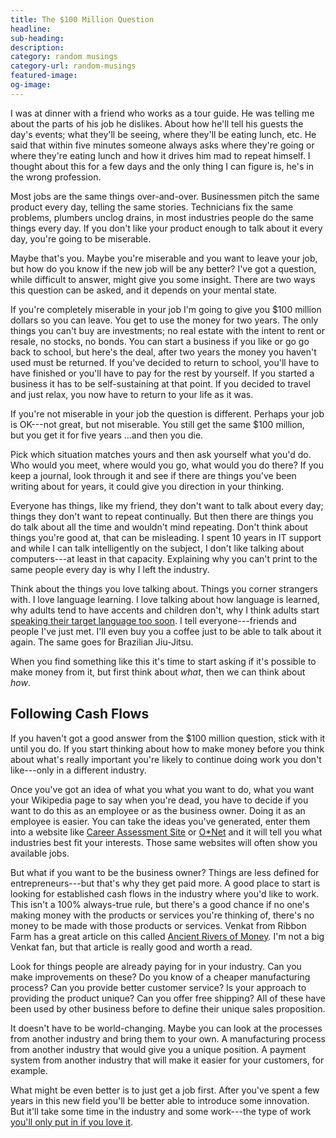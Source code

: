 ```yaml
---
title: The $100 Million Question
headline:
sub-heading:
description:
category: random musings
category-url: random-musings
featured-image:
og-image:
---
```

I was at dinner with a friend who works as a tour guide. He was telling me about the parts of his job he dislikes. About how he'll tell his guests the day's events; what they'll be seeing, where they'll be eating lunch, etc. He said that within five minutes someone always asks where they're going or where they're eating lunch and how it drives him mad to repeat himself. I thought about this for a few days and the only thing I can figure is, he's in the wrong profession.

Most jobs are the same things over-and-over. Businessmen pitch the same product every day, telling the same stories. Technicians fix the same problems, plumbers unclog drains, in most industries people do the same things every day. If you don't like your product enough to talk about it every day, you're going to be miserable.

Maybe that's you. Maybe you're miserable and you want to leave your job, but how do you know if the new job will be any better? I've got a question, while difficult to answer, might give you some insight. There are two ways this question can be asked, and it depends on your mental state.

If you're completely miserable in your job I'm going to give you $100 million dollars so you can leave. You get to use the money for two years. The only things you can't buy are investments; no real estate with the intent to rent or resale, no stocks, no bonds. You can start a business if you like or go go back to school, but here's the deal, after two years the money you haven't used must be returned. If you've decided to return to school, you'll have to have finished or you'll have to pay for the rest by yourself. If you started a business it has to be self-sustaining at that point. If you decided to travel and just relax, you now have to return to your life as it was.

If you're not miserable in your job the question is different. Perhaps your job is OK---not great, but not miserable. You still get the same $100 million, but you get it for five years ...and then you die.

Pick which situation matches yours and then ask yourself what you'd do. Who would you meet, where would you go, what would you do there? If you keep a journal, look through it and see if there are things you've been writing about for years, it could give you direction in your thinking.

Everyone has things, like my friend, they don't want to talk about every day; things they don't want to repeat continually. But then there are things you do talk about all the time and wouldn't mind repeating. Don't think about things you're good at, that can be misleading. I spent 10 years in IT support and while I can talk intelligently on the subject, I don't like talking about computers---at least in that capacity. Explaining why you can't print to the same people every day is why I left the industry.

Think about the things you love talking about. Things you corner strangers with. I love language learning. I love talking about how language is learned, why adults tend to have accents and children don't, why I think adults start [speaking their target language too soon](http://bradonomics.com/language-learning/). I tell everyone---friends and people I've just met. I'll even buy you a coffee just to be able to talk about it again. The same goes for Brazilian Jiu-Jitsu.

When you find something like this it's time to start asking if it's possible to make money from it, but first think about *what*, then we can think about *how*.

## Following Cash Flows

If you haven't got a good answer from the $100 million question, stick with it until you do. If you start thinking about how to make money before you think about what's really important you're likely to continue doing work you don't like---only in a different industry.

Once you've got an idea of what you what you want to do, what you want your Wikipedia page to say when you're dead, you have to decide if you want to do this as an employee or as the business owner. Doing it as an employee is easier. You can take the ideas you've generated, enter them into a website like [Career Assessment Site](http://careerassessmentsite.com/) or [O*Net](http://www.onetonline.org/) and it will tell you what industries best fit your interests. Those same websites will often show you available jobs.

But what if you want to be the business owner? Things are less defined for entrepreneurs---but that's why they get paid more. A good place to start is looking for established cash flows in the industry where you'd like to work. This isn't a 100% always-true rule, but there's a good chance if no one's making money with the products or services you're thinking of, there's no money to be made with those products or services. Venkat from Ribbon Farm has a great article on this called [Ancient Rivers of Money](http://www.ribbonfarm.com/2010/11/05/ancient-rivers-of-money/). I'm not a big Venkat fan, but that article is really good and worth a read.

Look for things people are already paying for in your industry. Can you make improvements on these? Do you know of a cheaper manufacturing process? Can you provide better customer service? Is your approach to providing the product unique? Can you offer free shipping? All of these have been used by other business before to define their unique sales proposition.

It doesn't have to be world-changing. Maybe you can look at the processes from another industry and bring them to your own. A manufacturing process from another industry that would give you a unique position. A payment system from another industry that will make it easier for your customers, for example.

What might be even better is to just get a job first. After you've spent a few years in this new field you'll be better able to introduce some innovation. But it'll take some time in the industry and some work---the type of work [you'll only put in if you love it](http://bradonomics.com/so-good-they-cant-ignore-you-book-review/).